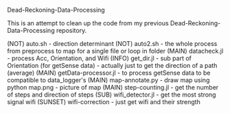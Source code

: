 Dead-Reckoning-Data-Processing

This is an attempt to clean up the code from my previous Dead-Reckoning-Data-Processing repository.

(NOT) auto.sh - direction determinant
(NOT) auto2.sh - the whole process from preprocess to map for a single file or loop in folder
(MAIN) datacheck.jl - process Acc, Orientation, and Wifi
(INFO) get_dir.jl - sub part of Orientation (for getSense data) - actually just to get the direction of a path (average)
(MAIN) getData-processor.jl - to process getSense data to be compatible to data_logger's
(MAIN) map-annotate.py - draw map using python
map.png - picture of map
(MAIN) step-counting.jl - get the number of steps and direction of steps
(SUB) wifi_detector.jl - get the most strong signal wifi
(SUNSET) wifi-correction - just get wifi and their strength
